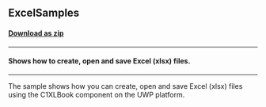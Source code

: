 ## ExcelSamples
#### [Download as zip](https://grapecity.github.io/DownGit/#/home?url=https://github.com/GrapeCity/ComponentOne-UWP-Samples/tree/master/C1.UWP.Excel/VB/ExcelSamples)
____
#### Shows how to create, open and save Excel (xlsx) files.
____
The sample shows how you can create, open and save Excel (xlsx) files using the C1XLBook component on the UWP platform.
